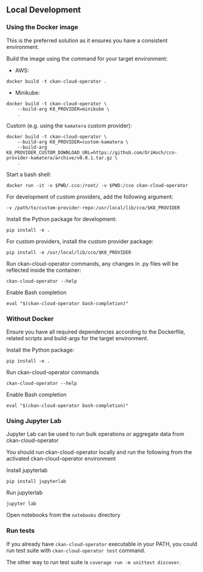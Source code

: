 ## Local Development

### Using the Docker image

This is the preferred solution as it ensures you have a consistent environment.

Build the image using the command for your target environment:

* AWS:

```
docker build -t ckan-cloud-operator .
```

* Minikube:

```
docker build -t ckan-cloud-operator \
    --build-arg K8_PROVIDER=minikube \
    .
```

Custom (e.g. using the `kamatera` custom provider):

```
docker build -t ckan-cloud-operator \
    --build-arg K8_PROVIDER=custom-kamatera \
    --build-arg K8_PROVIDER_CUSTOM_DOWNLOAD_URL=https://github.com/OriHoch/cco-provider-kamatera/archive/v0.0.1.tar.gz \
    .
```

Start a bash shell:

```
docker run -it -v $PWD/.cco:/root/ -v $PWD:/cco ckan-cloud-operator 
```

For development of custom providers, add the following argument:

```
-v /path/to/custom-provider-repo:/usr/local/lib/cco/$K8_PROVIDER
``` 

Install the Python package for development:

```
pip install -e .
```

For custom providers, install the custom provider package:

```
pip install -e /usr/local/lib/cco/$K8_PROVIDER
```

Run ckan-cloud-operator commands, any changes in .py files will be reflected inside the container:

```
ckan-cloud-operator --help
```

Enable Bash completion

```
eval "$(ckan-cloud-operator bash-completion)"
```

### Without Docker

Ensure you have all required dependencies according to the Dockerfile, related scripts and build-args for the target environment.

Install the Python package:

```
pip install -e .
```

Run ckan-cloud-operator commands

```
ckan-cloud-operator --help
```

Enable Bash completion

```
eval "$(ckan-cloud-operator bash-completion)"
```

### Using Jupyter Lab

Jupyter Lab can be used to run bulk operations or aggregate data from ckan-cloud-operator

You should run ckan-cloud-operator locally and run the following from the activated ckan-cloud-operator environment

Install jupyterlab

```
pip install jupyterlab
```

Run jupyterlab

```
jupyter lab
```

Open notebooks from the `notebooks` directory

### Run tests

If you already have `ckan-cloud-operator` executable in your PATH, you could run test suite with `ckan-cloud-operator test` command.

The other way to run test suite is `coverage run -m unittest discover`.
